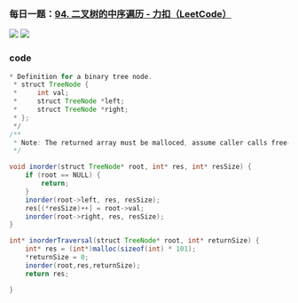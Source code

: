 ### 每日一题：[94. 二叉树的中序遍历 - 力扣（LeetCode）](https://leetcode.cn/problems/binary-tree-inorder-traversal/description/)

![](https://younglion.oss-cn-beijing.aliyuncs.com/%E5%B1%8F%E5%B9%95%E6%88%AA%E5%9B%BE%202024-04-18%20212901.png)
![](https://younglion.oss-cn-beijing.aliyuncs.com/%E5%B1%8F%E5%B9%95%E6%88%AA%E5%9B%BE%202024-04-18%20212853.png)

### code

```java
* Definition for a binary tree node.
 * struct TreeNode {
 *     int val;
 *     struct TreeNode *left;
 *     struct TreeNode *right;
 * };
 */
/**
 * Note: The returned array must be malloced, assume caller calls free().
 */

void inorder(struct TreeNode* root, int* res, int* resSize) {
    if (root == NULL) {
        return;
    }
    inorder(root->left, res, resSize);
    res[(*resSize)++] = root->val;
    inorder(root->right, res, resSize);
}

int* inorderTraversal(struct TreeNode* root, int* returnSize) {
    int* res = (int*)malloc(sizeof(int) * 101);
    *returnSize = 0;
    inorder(root,res,returnSize);
    return res;

}
```

